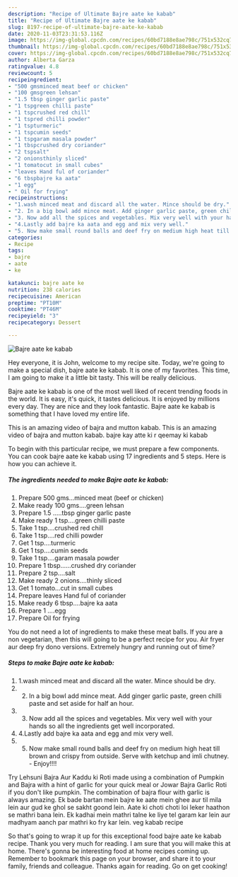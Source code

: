 ```yaml
---
description: "Recipe of Ultimate Bajre aate ke kabab"
title: "Recipe of Ultimate Bajre aate ke kabab"
slug: 8197-recipe-of-ultimate-bajre-aate-ke-kabab
date: 2020-11-03T23:31:53.116Z
image: https://img-global.cpcdn.com/recipes/60bd7188e8ae798c/751x532cq70/bajre-aate-ke-kabab-recipe-main-photo.jpg
thumbnail: https://img-global.cpcdn.com/recipes/60bd7188e8ae798c/751x532cq70/bajre-aate-ke-kabab-recipe-main-photo.jpg
cover: https://img-global.cpcdn.com/recipes/60bd7188e8ae798c/751x532cq70/bajre-aate-ke-kabab-recipe-main-photo.jpg
author: Alberta Garza
ratingvalue: 4.8
reviewcount: 5
recipeingredient:
- "500 gmsminced meat beef or chicken"
- "100 gmsgreen lehsan"
- "1.5 tbsp ginger garlic paste"
- "1 tspgreen chilli paste"
- "1 tspcrushed red chill"
- "1 tspred chilli powder"
- "1 tspturmeric"
- "1 tspcumin seeds"
- "1 tspgaram masala powder"
- "1 tbspcrushed dry coriander"
- "2 tspsalt"
- "2 onionsthinly sliced"
- "1 tomatocut in small cubes"
- "leaves Hand ful of coriander"
- "6 tbspbajre ka aata"
- "1 egg"
- " Oil for frying"
recipeinstructions:
- "1.wash minced meat and discard all the water. Mince should be dry."
- "2. In a big bowl add mince meat. Add ginger garlic paste, green chilli paste and set aside for half an hour."
- "3. Now add all the spices and vegetables. Mix very well with your hands so all the ingredients get well incorporated."
- "4.Lastly add bajre ka aata and egg and mix very well."
- "5. Now make small round balls and deef fry on medium high heat till brown and crispy from outside. Serve with ketchup and imli chutney. Enjoy!!!!"
categories:
- Recipe
tags:
- bajre
- aate
- ke

katakunci: bajre aate ke 
nutrition: 238 calories
recipecuisine: American
preptime: "PT10M"
cooktime: "PT46M"
recipeyield: "3"
recipecategory: Dessert

---
```



![Bajre aate ke kabab](https://img-global.cpcdn.com/recipes/60bd7188e8ae798c/751x532cq70/bajre-aate-ke-kabab-recipe-main-photo.jpg)

Hey everyone, it is John, welcome to my recipe site. Today, we're going to make a special dish, bajre aate ke kabab. It is one of my favorites. This time, I am going to make it a little bit tasty. This will be really delicious.

Bajre aate ke kabab is one of the most well liked of recent trending foods in the world. It is easy, it's quick, it tastes delicious. It is enjoyed by millions every day. They are nice and they look fantastic. Bajre aate ke kabab is something that I have loved my entire life.

This is an amazing video of bajra and mutton kabab. This is an amazing video of bajra and mutton kabab. bajre kay atte ki r qeemay ki kabab


To begin with this particular recipe, we must prepare a few components. You can cook bajre aate ke kabab using 17 ingredients and 5 steps. Here is how you can achieve it.

<!--inarticleads1-->

##### The ingredients needed to make Bajre aate ke kabab:

1. Prepare 500 gms...minced meat (beef or chicken)
1. Make ready 100 gms....green lehsan
1. Prepare 1.5 .....tbsp ginger garlic paste
1. Make ready 1 tsp....green chilli paste
1. Take 1 tsp....crushed red chill
1. Take 1 tsp....red chilli powder
1. Get 1 tsp....turmeric
1. Get 1 tsp....cumin seeds
1. Take 1 tsp....garam masala powder
1. Prepare 1 tbsp......crushed dry coriander
1. Prepare 2 tsp....salt
1. Make ready 2 onions....thinly sliced
1. Get 1 tomato...cut in small cubes
1. Prepare leaves Hand ful of coriander
1. Make ready 6 tbsp....bajre ka aata
1. Prepare 1 ....egg
1. Prepare  Oil for frying


You do not need a lot of ingredients to make these meat balls. If you are a non vegetarian, then this will going to be a perfect recipe for you. Air fryer aur deep fry dono versions. Extremely hungry and running out of time? 

<!--inarticleads2-->

##### Steps to make Bajre aate ke kabab:

1. 1.wash minced meat and discard all the water. Mince should be dry.
1. 2. In a big bowl add mince meat. Add ginger garlic paste, green chilli paste and set aside for half an hour.
1. 3. Now add all the spices and vegetables. Mix very well with your hands so all the ingredients get well incorporated.
1. 4.Lastly add bajre ka aata and egg and mix very well.
1. 5. Now make small round balls and deef fry on medium high heat till brown and crispy from outside. Serve with ketchup and imli chutney. - Enjoy!!!!


Try Lehsuni Bajra Aur Kaddu ki Roti made using a combination of Pumpkin and Bajra with a hint of garlic for your quick meal or Jowar Bajra Garlic Roti if you don&#39;t like pumpkin. The combination of bajra flour with garlic is always amazing. Ek bade bartan mein bajre ke aate mein ghee aur til mila lein aur gud ke ghol se sakht goond lein. Aate ki choti choti loi leker haathon se mathri bana lein. Ek kadhai mein mathri talne ke liye tel garam kar lein aur madhyam aanch par mathri ko fry kar lein. veg kabab recipe 

So that's going to wrap it up for this exceptional food bajre aate ke kabab recipe. Thank you very much for reading. I am sure that you will make this at home. There's gonna be interesting food at home recipes coming up. Remember to bookmark this page on your browser, and share it to your family, friends and colleague. Thanks again for reading. Go on get cooking!
